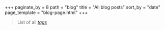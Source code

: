 +++
paginate_by = 8
path = "blog"
title = "All blog posts"
sort_by = "date"
page_template = "blog-page.html"
+++

> List of all *[tags](/tags)*
